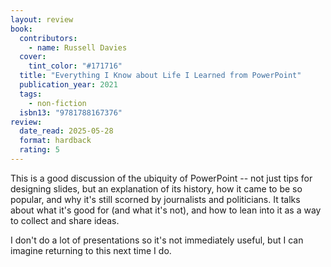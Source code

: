 ```yaml
---
layout: review
book:
  contributors:
    - name: Russell Davies
  cover:
    tint_color: "#171716"
  title: "Everything I Know about Life I Learned from PowerPoint"
  publication_year: 2021
  tags:
    - non-fiction
  isbn13: "9781788167376"
review:
  date_read: 2025-05-28
  format: hardback
  rating: 5
---
```

This is a good discussion of the ubiquity of PowerPoint -- not just tips for designing slides, but an explanation of its history, how it came to be so popular, and why it's still scorned by journalists and politicians.
It talks about what it's good for (and what it's not), and how to lean into it as a way to collect and share ideas.

I don't do a lot of presentations so it's not immediately useful, but I can imagine returning to this next time I do.
